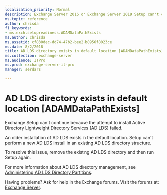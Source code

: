 ```yaml
---
localization_priority: Normal
description: Exchange Server 2016 or Exchange Server 2019 Setup can't continue because an AD LDS directory exists in the default location.
ms.topic: reference
author: chrisda
f1_keywords:
- ms.exch.setupreadiness.ADAMDataPathExists
ms.author: chrisda
ms.assetid: cf830dec-dd74-47b2-bee2-b8956f8023ce
ms.date: 8/2/2018
title: AD LDS directory exists in default location [ADAMDataPathExists]
ms.collection: exchange-server
ms.audience: ITPro
ms.prod: exchange-server-it-pro
manager: serdars

---
```


# AD LDS directory exists in default location [ADAMDataPathExists]

Exchange Setup can't continue because the attempt to install Active Directory Lightweight Directory Services (AD LDS) failed.

An older installation of AD LDS exists in the default location. Setup can't perform a new AD LDS install in an existing AD LDS directory structure.

To resolve this issue, remove the existing AD LDS directory and then run Setup again.

For more information about AD LDS directory management, see [Administering AD LDS Directory Partitions](https://go.microsoft.com/fwlink/p/?LinkId=272302).

Having problems? Ask for help in the Exchange forums. Visit the forums at: [Exchange Server](https://go.microsoft.com/fwlink/p/?linkId=60612).

